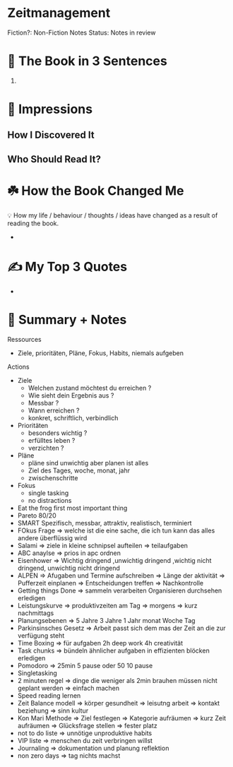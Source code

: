 # Zeitmanagement

Fiction?: Non-Fiction
Notes Status: Notes in review

# 🚀 The Book in 3 Sentences

1. 

# 🎨 Impressions

## How I Discovered It

## Who Should Read It?

# ☘️ How the Book Changed Me

<aside>
💡 How my life / behaviour / thoughts / ideas have changed as a result of reading the book.

</aside>

- 

# ✍️ My Top 3 Quotes

- 

# 📒 Summary + Notes

Ressources

- Ziele, prioritäten, Pläne, Fokus, Habits, niemals aufgeben

Actions

- Ziele
    - Welchen zustand möchtest du erreichen ?
    - Wie sieht dein Ergebnis aus ?
    - Messbar ?
    - Wann erreichen ?
    - konkret, schriftlich, verbindlich
- Prioritäten
    - besonders wichtig ?
    - erfülltes leben ?
    - verzichten ?
- Pläne
    - pläne sind unwichtig aber planen ist alles
    - Ziel des Tages, woche, monat, jahr
    - zwischenschritte
- Fokus
    - single tasking
    - no distractions
- Eat the frog first most important thing
- Pareto 80/20
- SMART Spezifisch, messbar, attraktiv, realistisch, terminiert
- FOkus Frage ⇒ welche ist die eine sache, die ich tun kann das alles andere überflüssig wird
- Salami ⇒ ziele in kleine schnipsel aufteilen ⇒  teilaufgaben
- ABC anaylse ⇒ prios in apc ordnen
- Eisenhower ⇒ Wichtig dringend ,unwichtig dringend ,wichtig nicht dringend, unwichtig nicht dringend
- ALPEN ⇒ Afugaben und Termine aufschreiben ⇒ Länge der aktivität ⇒ Pufferzeit einplanen ⇒ Entscheidungen treffen ⇒ Nachkontrolle
- Getting things Done ⇒ sammeln verarbeiten Organisieren durchsehen erledigen
- Leistungskurve ⇒ produktivzeiten am Tag ⇒ morgens ⇒ kurz nachmittags
- Planungsebenen ⇒ 5 Jahre 3 Jahre 1 Jahr monat Woche Tag
- Parkinsinsches Gesetz ⇒ Arbeit passt sich dem mas der Zeit an die zur verfügung steht
- Time Boxing ⇒ für aufgaben 2h deep work 4h creativität
- Task chunks ⇒ bündeln ähnlicher aufgaben in effizienten blöcken erledigen
- Pomodoro ⇒ 25min 5 pause oder 50 10 pause
- Singletasking
- 2 minuten regel ⇒ dinge die weniger als 2min brauhen müssen nicht geplant werden ⇒ einfach machen
- Speed reading lernen
- Zeit Balance modell ⇒ körper gesundheit ⇒ leisutng arbeit ⇒ kontakt beziehung ⇒ sinn kultur
- Kon Mari Methode ⇒ Ziel festlegen ⇒ Kategorie aufräumen ⇒ kurz Zeit aufräumen ⇒ Glücksfrage stellen ⇒ fester platz
- not to do liste  ⇒ unnötige unproduktive habits
- VIP liste ⇒  menschen du zeit verbringen willst
- Journaling ⇒ dokumentation und planung reflektion
- non zero days ⇒ tag nichts machst